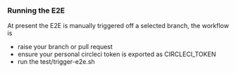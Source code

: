 ### **Running the E2E**

At present the E2E is manually triggered off a selected branch, the workflow is

- raise your branch or pull request
- ensure your personal circleci token is exported as CIRCLECI_TOKEN
- run the test/trigger-e2e.sh
